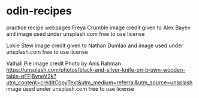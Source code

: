 # odin-recipes
practice recipe webpages
Freya Crumble image credit given to Alex Bayev and image used under unsplash.com free to use license

Lokie Stew image credit given to Nathan Dumlao and image used under unsplash.com free to use license


Valhall Pie image credit Photo by Anis Rahman https://unsplash.com/photos/black-and-silver-knife-on-brown-wooden-table-qFFjBvneV2k?utm_content=creditCopyText&utm_medium=referral&utm_source=unsplash image used under unsplash.com free to use license
      